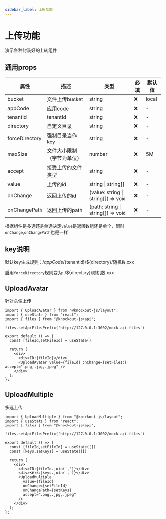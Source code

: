 ```yaml
---
sidebar_label: 上传功能
---
```

# 上传功能

演示各种封装好的上转组件

## 通用props

| 属性           | 描述                        | 类型                                    | 必填 | 默认值 |
| -------------- | --------------------------- | --------------------------------------- | ---- | ------ |
| bucket         | 文件上传bucket              | string                                  | ❌    | local  |
| appCode        | 应用code                    | string                                  | ❌    | -      |
| tenantId       | tenantId                    | string                                  | ❌    | -      |
| directory      | 自定义目录                  | string                                  | ❌    | -      |
| forceDirectory | 强制目录当作key             | string                                  | ❌    | -      |
| maxSize        | 文件大小限制 （字节为单位） | number                                  | ❌    | 5M     |
| accept         | 接受上传的文件类型          | string                                  | ❌    | -      |
| value          | 上传的id                    | string &#124; string[]                  | ❌    | -      |
| onChange       | 返回上传的id                | (value: string &#124; string[]) => void | ❌    | -      |
| onChangePath   | 返回上传的path              | (path: string &#124; string[]) => void  | ❌    | -      |

根据组件是多选还是单选决定`value`是返回数组还是单个，同时`onChange`,`onChangePath`也是一样

## key说明

默认key生成规则：/${appCode}/${tenantId}/${directory}/随机数.xxx

启用`forceDirectory`规则变为: /${directory}/随机数.xxx


## UploadAvatar

针对头像上传

```tsx preview
import { UploadAvatar } from "@knockout-js/layout";
import { useState } from "react";
import { files } from "@knockout-js/api";

files.setApiFilesPrefix('http://127.0.0.1:3002/mock-api-files')

export default () => {
  const [fileId,setFileId] = useState()

  return (
    <div>
      <div>ID:{fileId}</div>
      <UploadAvatar value={fileId} onChange={setFileId} accept=".png,.jpg,.jpeg" />
    </div>
  );
};
```

## UploadMultiple

多选上传

```tsx preview
import { UploadMultiple } from "@knockout-js/layout";
import { useState } from "react";
import { files } from "@knockout-js/api";

files.setApiFilesPrefix('http://127.0.0.1:3002/mock-api-files')

export default () => {
  const [fileId,setFileId] = useState([])
  const [keys,setKeys] = useState([])

  return (
    <div>
      <div>ID:{fileId.join(',')}</div>
      <div>KEYS:{keys.join(',')}</div>
      <UploadMultiple 
        value={fileId} 
        onChange={setFileId} 
        onChangePath={setKeys} 
        accept=".png,.jpg,.jpeg" 
      />
    </div>
  );
};
```
